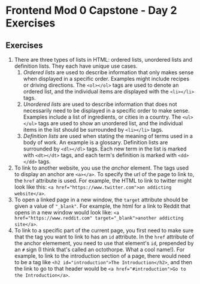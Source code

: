 # Frontend Mod 0 Capstone - Day 2 Exercises

## Exercises

1. There are three types of lists in HTML: ordered lists, unordered lists and definition lists. They each have unique use cases.
    1. *Ordered lists* are used to describe information that only makes sense when displayed in a specific order. Examples might include recipes or driving directions. The `<ol></ol>` tags are used to denote an ordered list, and the individual items are displayed with the `<li></li>` tags.
    2. *Unordered lists* are used to describe information that does not necessarily need to be displayed in a specific order to make sense. Examples include a list of ingredients, or cities in a country. The `<ul></ul>` tags are used to show an unordered list, and the individual items in the list should be surrounded by `<li></li>` tags.
    3. *Definition lists* are used when stating the meaning of terms used in a body of work. An example is a glossary. Definition lists are surrounded by `<dl></dl>` tags. Each new term in the list is marked with `<dt></dt>` tags, and each term's definition is marked with `<dd></dd>` tags.
2. To link to another website, you use the *anchor* element. The tags used to display an anchor are `<a></a>`. To specify the url of the page to link to, the `href` attribute is used. For example, the HTML to link to twitter might look like this: `<a href="https://www.twitter.com">an addicting website</a>`.
3. To open a linked page in a new window, the `target` attribute should be given a value of `"_blank"`. For example, the html for a link to Reddit that opens in a new window would look like: `<a href="https://www.reddit.com" target="_blank">another addicting site</a>`.
4. To link to a specific part of the current page, you first need to make sure that the tag you want to link to has an `id` attribute. In the `href` attribute of the anchor elemement, you need to use that element's `id`, prepended by an `#` sign (I think that's called an octothorpe. What a cool name!). For example, to link to the introduction section of a page, there would need to be a tag like `<h2 id="introduction">The Introduction</h2>`, and then the link to go to that header would be `<a href="#introduction">Go to the Introduction</a>`. 
